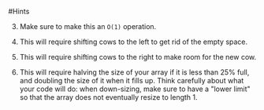 #Hints

3. Make sure to make this an `O(1)` operation.

5. This will require shifting cows to the left to get rid of the empty space.

6. This will require shifting cows to the right to make room for the new cow.

7. This will require halving the size of your array if it is less than 25% full, and doubling the size of it when it fills up. Think carefully about what your code will do: when down-sizing, make sure to have a "lower limit" so that the array does not eventually resize to length 1.

